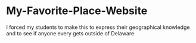 # My-Favorite-Place-Website
I forced my students to make this to express their geographical knowledge and to see if anyone every gets outside of Delaware
